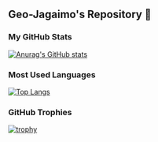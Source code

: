 ## Geo-Jagaimo's Repository 🥔

### My GitHub Stats
[![Anurag's GitHub stats](https://github-readme-stats.vercel.app/api?username=Geo-Jagaimo&show_icons=true&theme=algolia)](https://github.com/anuraghazra/github-readme-stats)

### Most Used Languages
[![Top Langs](https://github-readme-stats.vercel.app/api/top-langs/?username=Geo-Jagaimo&layout=compact&theme=algolia)](https://github.com/anuraghazra/github-readme-stats)

### GitHub Trophies
[![trophy](https://github-profile-trophy.vercel.app/?username=Geo-Jagaimo&theme=algolia)](https://github.com/ryo-ma/github-profile-trophy)



<!--
**Geo-Jagaimo/Geo-Jagaimo** is a ✨ _special_ ✨ repository because its `README.md` (this file) appears on your GitHub profile.

Here are some ideas to get you started:

- 🔭 I’m currently working on ...
- 🌱 I’m currently learning ...
- 👯 I’m looking to collaborate on ...
- 🤔 I’m looking for help with ...
- 💬 Ask me about ...
- 📫 How to reach me: ...
- 😄 Pronouns: ...
- ⚡ Fun fact: ...
-->
